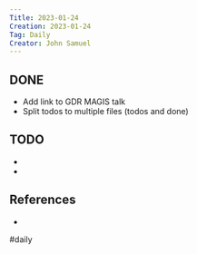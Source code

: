 ```yaml
---
Title: 2023-01-24
Creation: 2023-01-24
Tag: Daily
Creator: John Samuel
---
```


## DONE
- Add link to GDR MAGIS talk
- Split todos to multiple files (todos and done)

## TODO
-
-

## References
-

#daily
